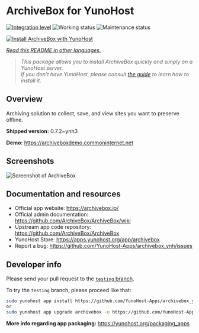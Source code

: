 <!--
N.B.: This README was automatically generated by <https://github.com/YunoHost/apps/tree/master/tools/readme_generator>
It shall NOT be edited by hand.
-->

# ArchiveBox for YunoHost

[![Integration level](https://dash.yunohost.org/integration/archivebox.svg)](https://ci-apps.yunohost.org/ci/apps/archivebox/) ![Working status](https://ci-apps.yunohost.org/ci/badges/archivebox.status.svg) ![Maintenance status](https://ci-apps.yunohost.org/ci/badges/archivebox.maintain.svg)

[![Install ArchiveBox with YunoHost](https://install-app.yunohost.org/install-with-yunohost.svg)](https://install-app.yunohost.org/?app=archivebox)

*[Read this README in other languages.](./ALL_README.md)*

> *This package allows you to install ArchiveBox quickly and simply on a YunoHost server.*  
> *If you don't have YunoHost, please consult [the guide](https://yunohost.org/install) to learn how to install it.*

## Overview

Archiving solution to collect, save, and view sites you want to preserve offline.


**Shipped version:** 0.7.2~ynh3

**Demo:** <https://archiveboxdemo.commoninternet.net>

## Screenshots

![Screenshot of ArchiveBox](./doc/screenshots/screenshot_archivebox1.png)

## Documentation and resources

- Official app website: <https://archivebox.io/>
- Official admin documentation: <https://github.com/ArchiveBox/ArchiveBox/wiki>
- Upstream app code repository: <https://github.com/ArchiveBox/ArchiveBox>
- YunoHost Store: <https://apps.yunohost.org/app/archivebox>
- Report a bug: <https://github.com/YunoHost-Apps/archivebox_ynh/issues>

## Developer info

Please send your pull request to the [`testing` branch](https://github.com/YunoHost-Apps/archivebox_ynh/tree/testing).

To try the `testing` branch, please proceed like that:

```bash
sudo yunohost app install https://github.com/YunoHost-Apps/archivebox_ynh/tree/testing --debug
or
sudo yunohost app upgrade archivebox -u https://github.com/YunoHost-Apps/archivebox_ynh/tree/testing --debug
```

**More info regarding app packaging:** <https://yunohost.org/packaging_apps>

